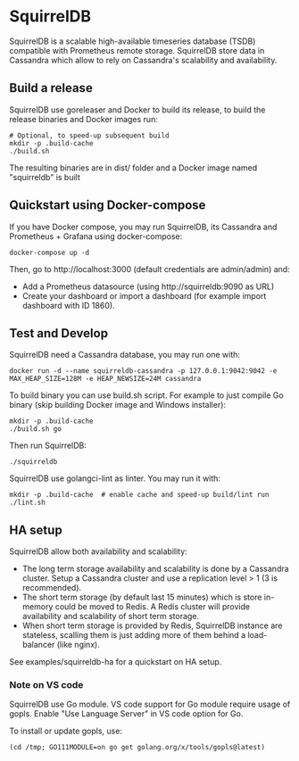 # SquirrelDB

SquirrelDB is a scalable high-available timeseries database (TSDB) compatible with Prometheus remote storage.
SquirrelDB store data in Cassandra which allow to rely on Cassandra's scalability and availability.

## Build a release

SquirrelDB use goreleaser and Docker to build its release, to build the release binaries
and Docker images run:

```
# Optional, to speed-up subsequent build
mkdir -p .build-cache
./build.sh
```

The resulting binaries are in dist/ folder and a Docker image named "squirreldb" is built

## Quickstart using Docker-compose

If you have Docker compose, you may run SquirrelDB, its Cassandra and Prometheus + Grafana
using docker-compose:

```
docker-compose up -d
```

Then, go to http://localhost:3000 (default credentials are admin/admin) and:

* Add a Prometheus datasource (using http://squirreldb:9090 as URL)
* Create your dashboard or import a dashboard (for example import dashboard with ID 1860).


## Test and Develop

SquirrelDB need a Cassandra database, you may run one with:

```
docker run -d --name squirreldb-cassandra -p 127.0.0.1:9042:9042 -e MAX_HEAP_SIZE=128M -e HEAP_NEWSIZE=24M cassandra
```

To build binary you can use build.sh script. For example to just
compile Go binary (skip building Docker image and Windows installer):
```
mkdir -p .build-cache
./build.sh go
```

Then run SquirrelDB:

```
./squirreldb
```

SquirrelDB use golangci-lint as linter. You may run it with:
```
mkdir -p .build-cache  # enable cache and speed-up build/lint run
./lint.sh
```

## HA setup

SquirrelDB allow both availability and scalability:

* The long term storage availability and scalability is done by a Cassandra cluster. Setup
  a Cassandra cluster and use a replication level > 1 (3 is recommended).
* The short term storage (by default last 15 minutes) which is store in-memory could be
  moved to Redis.
  A Redis cluster will provide availability and scalability of short term storage.
* When short term storage is provided by Redis, SquirrelDB instance are stateless,
  scalling them is just adding more of them behind a load-balancer (like nginx).

See examples/squirreldb-ha for a quickstart on HA setup.

### Note on VS code

SquirrelDB use Go module. VS code support for Go module require usage of gopls.
Enable "Use Language Server" in VS code option for Go.

To install or update gopls, use:

```
(cd /tmp; GO111MODULE=on go get golang.org/x/tools/gopls@latest)
```
